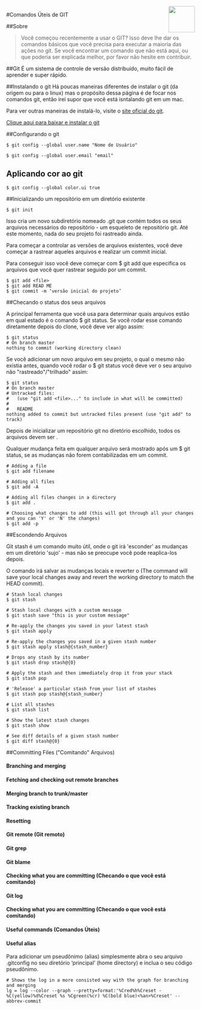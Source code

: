 <img src="../img/git.png" width="70" align="right">

#Comandos Úteis de GIT

##Sobre
>Você começou recentemente a usar o GIT? Isso deve lhe dar os comandos básicos que você  precisa para executar a maioria das ações no git. Se você encontrar um comando que não está aqui, ou que poderia ser explicada melhor, por favor não hesite em contribuir.

##Git 
É um sistema de controle de versão distribuído, muito fácil de aprender e super rápido.  

##Instalando o git
Há poucas maneiras diferentes de instalar o git (da origem ou para o linux) mas o propósito dessa página é de focar nos comandos git, então irei supor que você está isntalando git em um mac.

Para ver outras maneiras de instalá-lo, visite o [site oficial do git]().

[Clique aqui para baixar e instalar o git]()


##Configurando o git

	$ git config --global user.name "Nome de Usuário"

	$ git config --global user.email "email"

## Aplicando cor ao git

	$ git config --global color.ui true


##Inicializando um repositório em um diretório existente

	$ git init

Isso cria um novo subdiretório nomeado .git que contém todos os seus arquivos necessários do repositório - um esqueleto de repositório git. Até este momento, nada do seu projeto foi rastreado ainda.

Para começar a controlar as versões de arquivos existentes, você deve começar a rastrear aqueles arquivos e realizar um commit inicial. 

Para conseguir isso você deve começar com $ git add que especifica os arquivos que você quer rastrear seguido por um commit.

	$ git add <file>
	$ git add READ ME
	$ git commit -m ‘versão inicial do projeto’ 

##Checando o status dos seus arquivos

A principal ferramenta que você usa para determinar quais arquivos estão em qual estado é o comando $ git status. Se você rodar esse comando diretamente depois do clone, você deve ver algo assim:

	$ git status
	# On branch master
	nothing to commit (working directory clean)

Se você adicionar um novo arquivo em seu projeto, o qual o mesmo não existia antes, quando você rodar o $ git status você deve ver o seu arquivo não "rastreado"/"trilhado" assim:

	$ git status
	# On branch master
	# Untracked files:
	#   (use "git add <file>..." to include in what will be committed)
	#
	#   README
	nothing added to commit but untracked files present (use "git add" to track)

Depois de inicializar um repositório git no diretório escolhido, todos os arquivos devem ser . 

Qualquer mudança feita em qualquer arquivo será mostrado após um $ git status, se as mudanças não forem contabilizadas em um commit.

	# Adding a file
	$ git add filename

	# Adding all files
	$ git add -A

	# Adding all files changes in a directory
	$ git add .

	# Choosing what changes to add (this will got through all your changes and you can 'Y' or 'N' the changes)
	$ git add -p

##Escondendo  Arquivos

Git stash é um comando muito útil, onde o git irá 'esconder' as mudanças em um diretório 'sujo' - mas não se preocupe você pode reaplica-los depois. 

O comando irá salvar as mudanças locais e reverter o (The command will save your local changes away and revert the working directory to match the HEAD commit).

	# Stash local changes
	$ git stash
	
	# Stash local changes with a custom message
	$ git stash save "this is your custom message"
	
	# Re-apply the changes you saved in your latest stash
	$ git stash apply
	
	# Re-apply the changes you saved in a given stash number
	$ git stash apply stash@{stash_number}
	
	# Drops any stash by its number
	$ git stash drop stash@{0}
	
	# Apply the stash and then immediately drop it from your stack
	$ git stash pop
	
	# 'Release' a particular stash from your list of stashes
	$ git stash pop stash@{stash_number}
	
	# List all stashes
	$ git stash list
	
	# Show the latest stash changes
	$ git stash show
	
	# See diff details of a given stash number
	$ git diff stash@{0}

##Committing Files ("Comitando" Arquivos)

#### Branching and merging
#### Fetching and checking out remote branches
#### Merging branch to trunk/master
#### Tracking existing branch
#### Resetting
#### Git remote (Git remoto)
#### Git grep 
#### Git blame
#### Checking what you are committing (Checando o que você está comitando)
#### Git log
#### Checking what you are committing (Checando o que você está comitando)
#### Useful commands (Comandos Úteis)
#### Useful alias

Para adicionar um pseudônimo (alias) simplesmente abra o seu arquivo .gitconfig no seu diretório ‘principal’ (home directory) e inclua o seu código pseudônimo.


	# Shows the log in a more consisted way with the graph for branching and merging
	lg = log --color --graph --pretty=format:'%Cred%h%Creset -%C(yellow)%d%Creset %s %Cgreen(%cr) %C(bold blue)<%an>%Creset' --abbrev-commit

